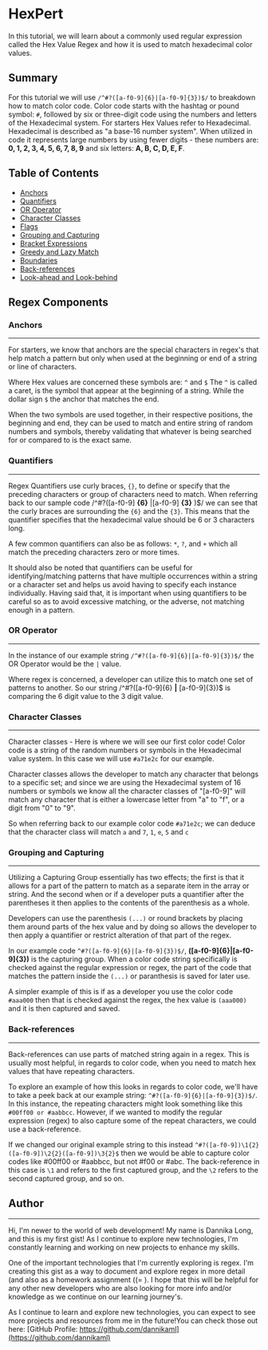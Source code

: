 # **HexPert**

In this tutorial, we will learn about a commonly used regular expression called the Hex Value Regex and how it is used to match hexadecimal color values. 

## **Summary**

For this tutorial we will use `/^#?([a-f0-9]{6}|[a-f0-9]{3})$/` to breakdown how to match color code. Color code starts with the hashtag or pound symbol: `#`, followed by six or three-digit code using the numbers and letters of the Hexadecimal system. For starters Hex Values refer to Hexadecimal. Hexadecimal is described as "a base-16 number system". When utilized in code it represents large numbers by using fewer digits - these numbers are: **0, 1, 2, 3, 4, 5, 6, 7, 8, 9** and six letters: **A, B, C, D, E, F**. 

## Table of Contents

- [Anchors](#anchors)
- [Quantifiers](#quantifiers)
- [OR Operator](#or-operator)
- [Character Classes](#character-classes)
- [Flags](#flags)
- [Grouping and Capturing](#grouping-and-capturing)
- [Bracket Expressions](#bracket-expressions)
- [Greedy and Lazy Match](#greedy-and-lazy-match)
- [Boundaries](#boundaries)
- [Back-references](#back-references)
- [Look-ahead and Look-behind](#look-ahead-and-look-behind)

## Regex Components

### **Anchors**
***
For starters, we know that anchors are the special characters in regex's that help match a pattern but only when used at the beginning or end of a string or line of characters. 

Where Hex values are concerned these symbols are: `^` and `$` 
The `^` is called a caret, is the symbol that appear at the beginning of a string. 
While the dollar sign `$` the anchor that matches the end. 

When the two symbols are used together, in their respective positions, the beginning and end, they can be used to match and entire string of random numbers and symbols, thereby validating that whatever is being searched for or compared to is the exact same. 

### **Quantifiers**
***
Regex Quantifiers use curly braces, `{}`, to define or specify that the preceding characters or group of characters need to match. When referring back to our sample code /^#?([a-f0-9] **{6}** |[a-f0-9] **{3}** )$/ we can see that the curly braces are surrounding the `{6}` and the `{3}`. This means that the quantifier specifies that the hexadecimal value should be 6 or 3 characters long. 



A few common quantifiers can also be as follows: 
`*`, `?`, and `+` which all match the preceding characters zero or more times. 

It should also be noted that quantifiers can be useful for identifying/matching patterns that have multiple occurrences within a string or a character set and helps us avoid having to specify each instance individually. Having said that, it is important when using quantifiers to be careful so as to avoid excessive matching, or the adverse, not matching enough in a pattern. 


### **OR Operator**
***
In the instance of our example string `/^#?([a-f0-9]{6}|[a-f0-9]{3})$/` the OR Operator would be the `|` value. 

Where regex is concerned, a developer can utilize this to match one set of patterns to another. So our string /^#?([a-f0-9]{6} **|** [a-f0-9]{3})$ is comparing the 6 digit value to the 3 digit value. 

### **Character Classes**
***
Character classes - Here is where we will see our first color code! Color code is a string of the random numbers or symbols in the Hexadecimal value system. In this case we will use `#a71e2c` for our example. 

Character classes allows the developer to match any character that belongs to a specific set; and since we are using the Hexadecimal system of 16 numbers or symbols we know all the character classes of "[a-f0-9]" will match any character that is either a lowercase letter from "a" to "f", or a digit from "0" to "9". 

So when referring back to our example color code `#a71e2c`; we can deduce that the character class will match `a` and `7`, `1`, `e`, `5` and `c`


### **Grouping and Capturing**
***
Utilizing a Capturing Group essentially has two effects; the first is that it allows for a part of the pattern to match as a separate item in the array or string. And the second when or if a developer puts a quantifier after the parentheses it then applies to the contents of the parenthesis as a whole. 

Developers can use the parenthesis `(...)` or round brackets by placing them around parts of the hex value and by doing so allows the developer to then apply a quantifier or restrict alteration of that part of the regex.

In our example code `^#?([a-f0-9]{6}|[a-f0-9]{3})$/`, **([a-f0-9]{6}|[a-f0-9]{3})** is the capturing group. When a color code string specifically is checked against the regular expression or regex, the part of the code that matches the pattern inside the `(...)` or paranthesis is saved for later use. 

A simpler example of this is if as a developer you use the color code `#aaa000` then that is checked against the regex, the hex value is `(aaa000)` and it is then captured and saved.


### **Back-references**
***
Back-references can use parts of matched string again in a regex. This is usually most helpful, in regards to color code, when you need to match hex values that have repeating characters. 

To explore an example of how this looks in regards to color code, we'll have to take a peek back at our example string: `^#?([a-f0-9]{6}|[a-f0-9]{3})$/`. In this instance, the repeating characters might look something like this `#00ff00 or #aabbcc`. However, if we wanted to modify the regular expression (regex) to also capture some of the repeat characters, we could use a back-reference. 

If we changed our original example string to this instead `^#?([a-f0-9])\1{2}([a-f0-9])\2{2}([a-f0-9])\3{2}$` then we would be able to capture color codes like #00ff00 or #aabbcc, but not #f00 or #abc. The back-reference in this case is `\1` and refers to the first captured group, and the `\2` refers to the second captured group, and so on.


## **Author**
***
Hi, I'm newer to the world of web development! My name is Dannika Long, and this is my first gist! As I continue to explore new technologies, I'm constantly learning and working on new projects to enhance my skills.

One of the important technologies that I'm currently exploring is regex. I'm creating this gist as a way to document and explore regex in more detail (and also as a homework assignment ((=  ). I hope that this will be helpful for any other new developers who are also looking for more info and/or knowledge as we continue on our learning journey's. 

As I continue to learn and explore new technologies, you can expect to see more projects and resources from me in the future!You can check those out here: [GitHub Profile: https://github.com/dannikaml](https://github.com/dannikaml)
